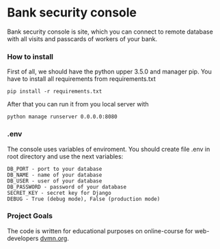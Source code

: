# Bank security console

Bank security console is site, which you can connect to remote database with all visits and passcards of workers of your bank.

### How to install

First of all, we should have the python upper 3.5.0 and manager pip. 
You have to install all requirements from requirements.txt

```
pip install -r requirements.txt
```

After that you can run it from you local server with
```
python manage runserver 0.0.0.0:8080
```

### .env
The console uses variables of enviroment. You should create file .env in root directory and use the next variables:

```
DB_PORT - port to your database
DB_NAME - name of your database
DB_USER - user of your database
DB_PASSWORD - password of your database
SECRET_KEY - secret key for Django
DEBUG - True (debug mode), False (production mode)
```
### Project Goals

The code is written for educational purposes on online-course for web-developers [dvmn.org](https://dvmn.org/).
